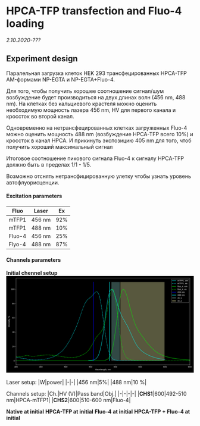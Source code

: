 HPCA-TFP transfection and Fluo-4 loading 
========================================
*2.10.2020-???*

## Experiment design
Паралельная загрузка клеток HEK 293 трансфецированных HPCA-TFP AM-формами NP-EGTA и NP-EGTA+Fluo-4.

Для того, чтобы получить хорошее соотношение сигнал/шум возбуждение будет производиться на двух длинах волн (456 nm, 488 nm). На клетках без кальциевого крастеля можно оценить необходимую мощность лазера 456 nm, HV для первого канала и кроссток во второй канал.

Одновременно на нетрансфецированных клетках загруженных Fluo-4 можно оценить мощность 488 nm (возбуждение HPCA-TFP всего 10%) и кроссток в канал HPCA. И прикинуть экспозицию 405 nm для того, чтоб получить хороший максимальный сигнал

Итоговое соотношение пикового сигнала Fluo-4 к сигналу HPCA-TFP должно быть в пределах 1/1 - 1/5.

Возможно отснять нетрансфицированную улетку чтобы узнать уровень автофлуорисценции.

#### Excitation parameters
|Fluo|Laser|Ex|
|-|-|-|
|mTFP1|456 nm|92%|
|mTFP1|488 nm|10%|
|Fluo-4|456 nm|25%|
|Flyo-4|488 nm|87%|

#### Channels parameters

**Initial chennel setup**
<img src="pic/init_ch.png">

Laser setup:
|W|power|
|-|-|
|456 nm|5%|
|488 nm|10 %|

Channels setup:
|Ch.|HV (V)|Pass band|Obj.|
|-|-|-|-|
|**CHS1**|600|492-510 nm|HPCA-mTFP1|
|**CHS2**|600|510-600 nm|Fluo-4|

**Native at initial**
**HPCA-TFP at initial**
**Fluo-4 at initial**
**HPCA-TFP + Fluo-4 at initial**




